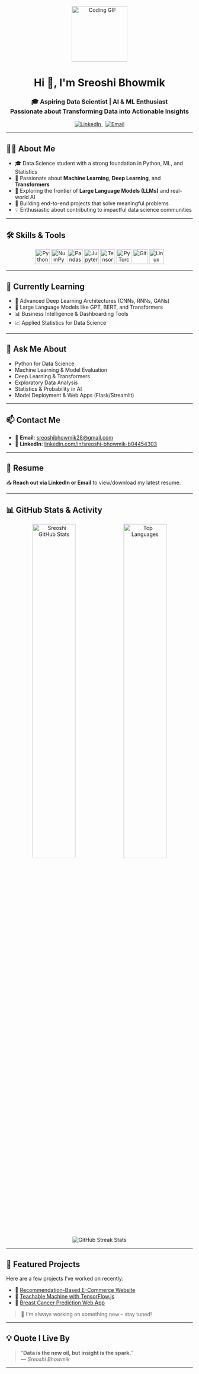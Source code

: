 <div align="center">
  <img src="https://media.giphy.com/media/du3J3cXyzhj75IOgvA/giphy.gif" height="150" alt="Coding GIF"/>
</div>

<h1 align="center">Hi 👋, I'm Sreoshi Bhowmik</h1>

<h3 align="center">
  🎓 Aspiring Data Scientist | AI & ML Enthusiast<br>
  Passionate about Transforming Data into Actionable Insights
</h3>

<p align="center">
  <a href="https://www.linkedin.com/in/sreoshi-bhowmik-b04454303" target="_blank">
    <img src="https://img.shields.io/badge/LinkedIn-0077B5?style=for-the-badge&logo=linkedin&logoColor=white" alt="LinkedIn"/>
  </a>
  &nbsp;
  <a href="mailto:sreoshibhowmik28@gmail.com">
    <img src="https://img.shields.io/badge/Gmail-D14836?style=for-the-badge&logo=gmail&logoColor=white" alt="Email"/>
  </a>
</p>

---

## 👩‍🎓 About Me

- 🎓 Data Science student with a strong foundation in Python, ML, and Statistics  
- 🤖 Passionate about **Machine Learning**, **Deep Learning**, and **Transformers**  
- 🔬 Exploring the frontier of **Large Language Models (LLMs)** and real-world AI  
- 🚀 Building end-to-end projects that solve meaningful problems  
- 💡 Enthusiastic about contributing to impactful data science communities

---

## 🛠️ Skills & Tools

<p align="center">
  <img src="https://cdn.jsdelivr.net/gh/devicons/devicon/icons/python/python-original.svg" width="40" title="Python"/>
  <img src="https://cdn.jsdelivr.net/gh/devicons/devicon/icons/numpy/numpy-original.svg" width="40" title="NumPy"/>
  <img src="https://cdn.jsdelivr.net/gh/devicons/devicon/icons/pandas/pandas-original.svg" width="40" title="Pandas"/>
  <img src="https://cdn.jsdelivr.net/gh/devicons/devicon/icons/jupyter/jupyter-original.svg" width="40" title="Jupyter Notebook"/>
  <img src="https://cdn.jsdelivr.net/gh/devicons/devicon/icons/tensorflow/tensorflow-original.svg" width="40" title="TensorFlow"/>
  <img src="https://cdn.jsdelivr.net/gh/devicons/devicon/icons/pytorch/pytorch-original.svg" width="40" title="PyTorch"/>
  <img src="https://cdn.jsdelivr.net/gh/devicons/devicon/icons/git/git-original.svg" width="40" title="Git"/>
  <img src="https://cdn.jsdelivr.net/gh/devicons/devicon/icons/linux/linux-original.svg" width="40" title="Linux"/>
</p>

---

## 🌱 Currently Learning

- 🧠 Advanced Deep Learning Architectures (CNNs, RNNs, GANs)
- 🤖 Large Language Models like GPT, BERT, and Transformers
- 📊 Business Intelligence & Dashboarding Tools
- 📈 Applied Statistics for Data Science

---

## 💬 Ask Me About

- Python for Data Science  
- Machine Learning & Model Evaluation  
- Deep Learning & Transformers  
- Exploratory Data Analysis  
- Statistics & Probability in AI  
- Model Deployment & Web Apps (Flask/Streamlit)

---

## 📫 Contact Me

- 📧 **Email**: sreoshibhowmik28@gmail.com  
- 🔗 **LinkedIn**: [linkedin.com/in/sreoshi-bhowmik-b04454303](https://www.linkedin.com/in/sreoshi-bhowmik-b04454303)

---

## 📄 Resume

📥 **Reach out via LinkedIn or Email** to view/download my latest resume.

---

## 📊 GitHub Stats & Activity

<p float="left" align="center">
  <img src="https://github-readme-stats.vercel.app/api?username=Sreoshi955&show_icons=true&hide_border=true&title_color=ffffff&text_color=ffffff&icon_color=ff6347&bg_color=1a1a1a" width="48%" alt="Sreoshi GitHub Stats"/>
  <img src="https://github-readme-stats.vercel.app/api/top-langs?username=Sreoshi955&layout=compact&hide_border=true&title_color=ffffff&text_color=ffffff&bg_color=1a1a1a" width="48%" alt="Top Languages"/>
</p>

<br clear="both" />

<p align="center">
  <img src="https://github-readme-streak-stats.herokuapp.com/?user=Sreoshi955&theme=dark&ring=ff6347&currStreakLabel=ffffff&sideLabels=ffffff&dates=ffffff&background=1a1a1a" alt="GitHub Streak Stats"/>
</p>

---

## 🚀 Featured Projects

Here are a few projects I’ve worked on recently:

- 🔗 [Recommendation-Based E-Commerce Website](https://github.com/Sreoshi955/Recommendation-System-based-eCommerce-Website.git)  
- 🔗 [Teachable Machine with TensorFlow.js](https://github.com/Sreoshi955/Teachable-Machine.git)  
- 🔗 [Breast Cancer Prediction Web App](https://github.com/Sreoshi955/Breast-Cancer-Prediction-Web-App.git)

> 🌟 I'm always working on something new – stay tuned!

---

## 💡 Quote I Live By

> “**Data is the new oil, but insight is the spark.**”  
> — *Sreoshi Bhowmik*

---

